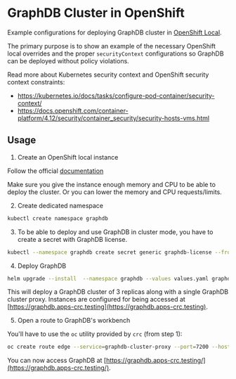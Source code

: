 # GraphDB Cluster in OpenShift

Example configurations for deploying GraphDB cluster in [OpenShift Local](https://developers.redhat.com/products/openshift-local/overview).

The primary purpose is to show an example of the necessary OpenShift local overrides and the proper `securityContext` configurations so 
GraphDB can be deployed without policy violations.

Read more about Kubernetes security context and OpenShift security context constraints:

- https://kubernetes.io/docs/tasks/configure-pod-container/security-context/
- https://docs.openshift.com/container-platform/4.12/security/container_security/security-hosts-vms.html

## Usage

1. Create an OpenShift local instance

Follow the official [documentation](https://access.redhat.com/documentation/en-us/red_hat_openshift_local/2.15/html/getting_started_guide/installation_gsg)

Make sure you give the instance enough memory and CPU to be able to deploy the cluster. 
Or you can lower the memory and CPU requests/limits.

2. Create dedicated namespace

```bash
kubectl create namespace graphdb
```

3. To be able to deploy and use GraphDB in cluster mode, you have to create a secret with GraphDB license.

```bash
kubectl --namespace graphdb create secret generic graphdb-license --from-file graphdb.license=/path/to/graphdb.license
```

4. Deploy GraphDB

```bash
helm upgrade --install  --namespace graphdb --values values.yaml graphdb-openshift ../../
```

This will deploy a GraphDB cluster of 3 replicas along with a single GraphDB cluster proxy. 
Instances are configured for being accessed at [https://graphdb.apps-crc.testing](https://graphdb.apps-crc.testing).

5. Open a route to GraphDB's workbench

You'll have to use the `oc` utility provided by `crc` (from step 1):

```bash
oc create route edge --service=graphdb-cluster-proxy --port=7200 --hostname=graphdb.apps-crc.testing --namespace graphdb
```

You can now access GraphDB at [https://graphdb.apps-crc.testing/](https://graphdb.apps-crc.testing/).
